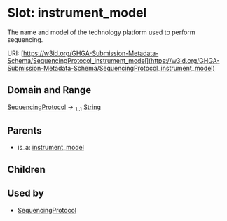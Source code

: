 
# Slot: instrument_model


The name and model of the technology platform used to perform sequencing.

URI: [https://w3id.org/GHGA-Submission-Metadata-Schema/SequencingProtocol_instrument_model](https://w3id.org/GHGA-Submission-Metadata-Schema/SequencingProtocol_instrument_model)


## Domain and Range

[SequencingProtocol](SequencingProtocol.md) &#8594;  <sub>1..1</sub> [String](types/String.md)

## Parents

 *  is_a: [instrument_model](instrument_model.md)

## Children


## Used by

 * [SequencingProtocol](SequencingProtocol.md)

